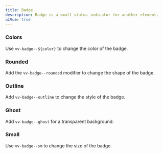 ```yaml
---
title: Badge
description: Badge is a small status indicator for another element.
uiVue: true
---
```


### Colors
Use `vv-badge--${color}` to change the color of the badge.

<code-editor resource-folder="badge" resource-name="colors" class="mb-lg"></code-editor>

### Rounded
Add the `vv-badge--rounded` modifier to change the shape of the badge.

<code-editor resource-folder="badge" resource-name="rounded" class="mb-lg"></code-editor>

### Outline
Add `vv-badge--outline` to change the style of the badge.

<code-editor resource-folder="badge" resource-name="outline" class="mb-lg"></code-editor>

### Ghost
Add `vv-badge--ghost` for a transparent background.

<code-editor resource-folder="badge" resource-name="ghost" class="mb-lg"></code-editor>

### Small
Use `vv-badge--sm` to change the size of the badge.

<code-editor resource-folder="badge" resource-name="small"></code-editor>
